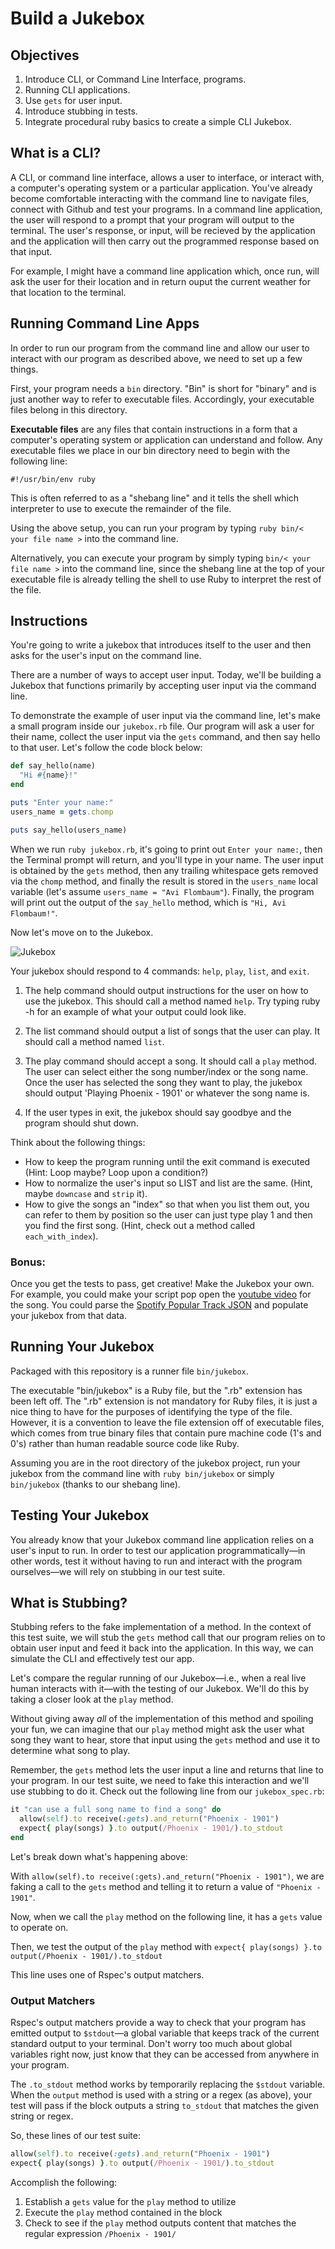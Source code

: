# Build a Jukebox

## Objectives

1. Introduce CLI, or Command Line Interface, programs.
2. Running CLI applications.
3. Use `gets` for user input.
4. Introduce stubbing in tests.
5. Integrate procedural ruby basics to create a simple CLI Jukebox. 

## What is a CLI?

A CLI, or command line interface, allows a user to interface, or interact with, a computer's operating system or a particular application. You've already become comfortable interacting with the command line to navigate files, connect with Github and test your programs. In a command line application, the user will respond to a prompt that your program will output to the terminal. The user's response, or input, will be recieved by the application and the application will then carry out the programmed response based on that input. 

For example, I might have a command line application which, once run, will ask the user for their location and in return ouput the current weather for that location to the terminal.

## Running Command Line Apps

In order to run our program from the command line and allow our user to interact with our program as described above, we need to set up a few things.

First, your program needs a `bin` directory. "Bin" is short for "binary" and is just another way to refer to executable files. Accordingly, your executable files belong in this directory. 

**Executable files** are any files that contain instructions in a form that a computer's operating system or application can understand and follow. Any executable files we place in our bin directory need to begin with the following line: 

`#!/usr/bin/env ruby`

This is often referred to as a "shebang line" and it tells the shell which interpreter to use to execute the remainder of the file. 

Using the above setup, you can run your program by typing `ruby bin/< your file name >` into the command line. 

Alternatively, you can execute your program by simply typing `bin/< your file name >` into the command line, since the shebang line at the top of your executable file is already telling the shell to use Ruby to interpret the rest of the file. 

## Instructions

You're going to write a jukebox that introduces itself to the user and then asks for the user's input on the command line. 

There are a number of ways to accept user input. Today, we'll be building a Jukebox that functions primarily by accepting user input via the command line. 

To demonstrate the example of user input via the command line, let's make a small program inside our `jukebox.rb` file. Our program will ask a user for their name, collect the user input via the `gets` command, and then say hello to that user. Let's follow the code block below:

```ruby
def say_hello(name)
  "Hi #{name}!"
end

puts "Enter your name:"
users_name = gets.chomp

puts say_hello(users_name)
```

When we run `ruby jukebox.rb`, it's going to print out `Enter your name:`, then the Terminal prompt will return, and you'll type in your name. The user input is obtained by the `gets` method, then any trailing whitespace gets removed via the `chomp` method, and finally the result is stored in the `users_name` local variable (let's assume `users_name = "Avi Flombaum"`). Finally, the program will print out the output of the `say_hello` method, which is `"Hi, Avi Flombaum!"`.

Now let's move on to the Jukebox.

![Jukebox](https://camo.githubusercontent.com/fcdfb7f86db18e9a497747c8d6f4283a8a136f76/687474703a2f2f646c2e64726f70626f7875736572636f6e74656e742e636f6d2f732f6f7764666a69356c6a71756264686e2f323031342d30312d3239253230617425323031312e3130253230414d2e706e67)

Your jukebox should respond to 4 commands: `help`, `play`, `list`, and `exit`.

1. The help command should output instructions for the user on how to use the jukebox. This should call a method named `help`. Try typing ruby -h for an example of what your output could look like.

2. The list command should output a list of songs that the user can play. It should call a method named `list`. 

3. The play command should accept a song. It should call a `play` method. The user can select either the song number/index or the song name. Once the user has selected the song they want to play, the jukebox should output 'Playing Phoenix - 1901' or whatever the song name is.

4. If the user types in exit, the jukebox should say goodbye and the program should shut down.

Think about the following things:

* How to keep the program running until the exit command is
executed (Hint: Loop maybe? Loop upon a condition?)
* How to normalize the user's input so LIST and list are the
same. (Hint, maybe `downcase` and `strip` it).
* How to give the songs an "index" so that when you list them
out, you can refer to them by position so the user can just
type play 1 and then you find the first song. (Hint, check
out a method called `each_with_index`).

### Bonus:

Once you get the tests to pass, get creative! Make the Jukebox your own. For example, you could make your script pop open the [youtube video](https://github.com/grosser/youtube_search) for the song. You could parse the [Spotify Popular Track JSON](http://charts.spotify.com/api/tracks/most_streamed/global/daily/latest) and populate your jukebox from that data.

## Running Your Jukebox 

Packaged with this repository is a runner file `bin/jukebox`.

The executable "bin/jukebox" is a Ruby file, but the ".rb" extension has
been left off. The ".rb" extension is not mandatory for Ruby files, it
is just a nice thing to have for the purposes of identifying the type of
the file. However, it is a convention to leave the file extension off of
executable files, which comes from true binary files that contain pure
machine code (1's and 0's) rather than human readable source code like
Ruby.

Assuming you are in the root directory of the jukebox project, run your 
jukebox from the command line with `ruby bin/jukebox` or simply 
`bin/jukebox` (thanks to our shebang line).

## Testing Your Jukebox

You already know that your Jukebox command line application relies on a user's input to run. In order to test our application programmatically––in other words, test it without having to run and interact with the program ourselves––we will rely on stubbing in our test suite. 

## What is Stubbing?

Stubbing refers to the fake implementation of a method. In the context of this test suite, we will stub the `gets` method call that our program relies on to obtain user input and feed it back into the application. In this way, we can simulate the CLI and effectively test our app. 

Let's compare the regular running of our Jukebox––i.e., when a real live human interacts with it––with the testing of our Jukebox. We'll do this by taking a closer look at the `play` method. 

Without giving away *all* of the implementation of this method and spoiling your fun, we can imagine that our `play` method might ask the user what song they want to hear, store that input using the `gets` method and use it to determine what song to play.  

Remember, the `gets` method lets the user input a line and returns that line to your program. In our test suite, we need to fake this interaction and we'll use stubbing to do it. Check out the following line from our `jukebox_spec.rb`:  

```ruby
it "can use a full song name to find a song" do
  allow(self).to receive(:gets).and_return("Phoenix - 1901")
  expect{ play(songs) }.to output(/Phoenix - 1901/).to_stdout
end
```
 
      
Let's break down what's happening above: 

With `allow(self).to receive(:gets).and_return("Phoenix - 1901")`,
we are faking a call to the `gets` method and telling it to return a value of `"Phoenix - 1901"`. 

Now, when we call the `play` method on the following line, it has a `gets` value to operate on. 

Then, we test the output of the `play` method with
 `expect{ play(songs) }.to output(/Phoenix - 1901/).to_stdout`

This line uses one of Rspec's output matchers. 

### Output Matchers 

Rspec's output matchers provide a way to check that your program has emitted output to `$stdout`––a global variable that keeps track of the current standard output to your terminal. Don't worry too much about global variables right now, just know that they can be accessed from anywhere in your program. 

The `.to_stdout` method works by temporarily replacing the `$stdout` variable. When the `output` method is used with a string or a regex (as above), your test will pass if the block outputs a string `to_stdout` that matches the given string or regex.

So, these lines of our test suite:

```ruby
allow(self).to receive(:gets).and_return("Phoenix - 1901")
expect{ play(songs) }.to output(/Phoenix - 1901/).to_stdout
```

Accomplish the following:

1. Establish a `gets` value for the `play` method to utilize
2. Execute the `play` method contained in the block 
2. Check to see if the `play` method outputs content that matches the regular expression `/Phoenix - 1901/`
